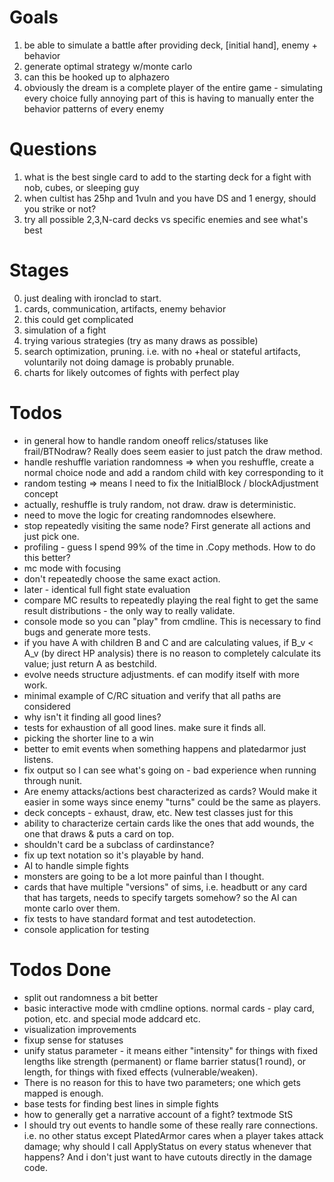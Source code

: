﻿Goals
==

1. be able to simulate a battle after providing deck, [initial hand], enemy + behavior
2. generate optimal strategy w/monte carlo
3. can this be hooked up to alphazero
4. obviously the dream is a complete player of the entire game - simulating every choice fully
	annoying part of this is having to manually enter the behavior patterns of every enemy

Questions
==
1. what is the best single card to add to the starting deck for a fight with nob, cubes, or sleeping guy
2. when cultist has 25hp and 1vuln and you have DS and 1 energy, should you strike or not?
3. try all possible 2,3,N-card decks vs specific enemies and see what's best

Stages
==

0. just dealing with ironclad to start.
1. cards, communication, artifacts, enemy behavior
2. this could get complicated
3. simulation of a fight
4. trying various strategies (try as many draws as possible)
5. search optimization, pruning.  i.e. with no +heal or stateful artifacts, voluntarily not doing damage is probably prunable.
6. charts for likely outcomes of fights with perfect play

Todos
==
 - in general how to handle random oneoff relics/statuses like frail/BTNodraw?  Really does seem easier to just patch the draw method.
 - handle reshuffle variation randomness => when you reshuffle, create a normal choice node and add a random child with key corresponding to it
 - random testing => means I need to fix the InitialBlock / blockAdjustment concept
 - actually, reshuffle is truly random, not draw. draw is deterministic.
 - need to move the logic for creating randomnodes elsewhere.
 - stop repeatedly visiting the same node?  First generate all actions and just pick one.
 - profiling - guess I spend 99% of the time in .Copy methods.  How to do this better?
 - mc mode with focusing
 - don't repeatedly choose the same exact action.
 - later - identical full fight state evaluation
 - compare MC results to repeatedly playing the real fight to get the same result distributions - the only way to really validate.
 - console mode so you can "play" from cmdline. This is necessary to find bugs and generate more tests.
 - if you have A with children B and C and are calculating values, if B_v < A_v (by direct HP analysis) there is no reason to completely calculate its value; just return A as bestchild.
 - evolve needs structure adjustments.  ef can modify itself with more work.
 - minimal example of C/RC situation and verify that all paths are considered
 - why isn't it finding all good lines?
 - tests for exhaustion of all good lines. make sure it finds all.
 - picking the shorter line to a win 
 - better to emit events when something happens and platedarmor just listens.
 - fix output so I can see what's going on - bad experience when running through nunit.
 - Are enemy attacks/actions best characterized as cards?  Would make it easier in some ways since enemy "turns" could be the same as players.
 - deck concepts - exhaust, draw, etc.  New test classes just for this
 - ability to characterize certain cards like the ones that add wounds, the one that draws & puts a card on top.
 - shouldn't card be a subclass of cardinstance?
 - fix up text notation so it's playable by hand.
 - AI to handle simple fights
 - monsters are going to be a lot more painful than I thought.
 - cards that have multiple "versions" of sims, i.e. headbutt or any card that has targets, needs to specify targets somehow? so the AI can monte carlo over them.
 - fix tests to have standard format and test autodetection.
 - console application for testing
 

Todos Done
==
 - split out randomness a bit better
 - basic interactive mode with cmdline options.  normal cards - play card, potion, etc. and special mode addcard etc.
 - visualization improvements
 - fixup sense for statuses
 - unify status parameter - it means either "intensity" for things with fixed lengths like strength (permanent) or flame barrier status(1 round), or length, for things with fixed effects (vulnerable/weaken).
 - There is no reason for this to have two parameters; one which gets mapped is enough.
 - base tests for finding best lines in simple fights
 - how to generally get a narrative account of a fight?  textmode StS
 - I should try out events to handle some of these really rare connections. i.e. no other status except PlatedArmor cares when a player takes attack damage; why should I call ApplyStatus on every status whenever that happens?  And i don't just want to have cutouts directly in the damage code.